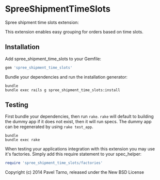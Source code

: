 SpreeShipmentTimeSlots
======================

Spree shipment time slots extension:

This extension enables easy grouping for orders based on time slots.

Installation
------------

Add spree_shipment_time_slots to your Gemfile:

```ruby
gem 'spree_shipment_time_slots'
```

Bundle your dependencies and run the installation generator:

```shell
bundle
bundle exec rails g spree_shipment_time_slots:install
```

Testing
-------

First bundle your dependencies, then run `rake`. `rake` will default to building the dummy app if it does not exist, then it will run specs. The dummy app can be regenerated by using `rake test_app`.

```shell
bundle
bundle exec rake
```

When testing your applications integration with this extension you may use it's factories.
Simply add this require statement to your spec_helper:

```ruby
require 'spree_shipment_time_slots/factories'
```

Copyright (c) 2014 Pavel Tarno, released under the New BSD License
